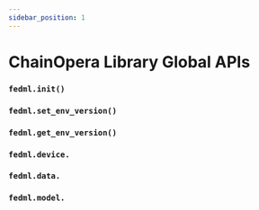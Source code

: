 ```yaml
---
sidebar_position: 1
---
```


# ChainOpera Library Global APIs

### `fedml.init()`

### `fedml.set_env_version()`

### `fedml.get_env_version()`

### `fedml.device.`

### `fedml.data.`

### `fedml.model.`
